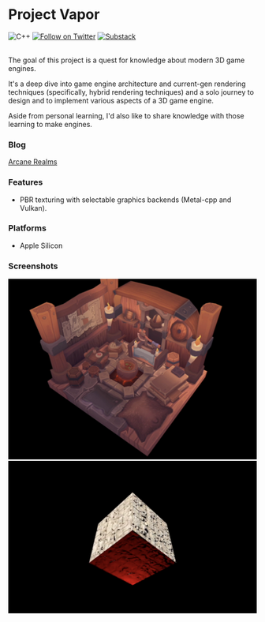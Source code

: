# Project Vapor

![C++](https://img.shields.io/badge/C%2B%2B-00599C?style=flat&logo=c%2B%2B&logoColor=white)
[![Follow on Twitter](https://img.shields.io/twitter/follow/DevLucidum.svg?style=social)](https://twitter.com/intent/follow?screen_name=DevLucidum)
[![Substack](https://img.shields.io/badge/Substack-%23006f5c.svg?style=flat&logo=substack&logoColor=ffffff&label=Arcane%20Realms)](https://painfulexistence.substack.com/)
<br />
<br />

<p>The goal of this project is a quest for knowledge about modern 3D game engines. </p>
<p>It's a deep dive into game engine architecture and current-gen rendering techniques (specifically, hybrid rendering techniques) and a solo journey to design and to implement various aspects of a 3D game engine. </p>
<p>Aside from personal learning, I'd also like to share knowledge with those learning to make engines. </p>

### Blog
[Arcane Realms](https://painfulexistence.substack.com/)

### Features
- PBR texturing with selectable graphics backends (Metal-cpp and Vulkan).

### Platforms
- Apple Silicon

### Screenshots
![demo1](.github/assets/Demo_OBJ.png)
![demo2](.github/assets/Demo_PBR.png)

